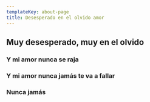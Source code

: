 ```yaml
---
templateKey: about-page
title: Desesperado en el olvido amor
---
```

## Muy desesperado, muy en el olvido
### Y mi amor nunca se raja
### Y mi amor nunca jamás te va a fallar
### Nunca jamás
